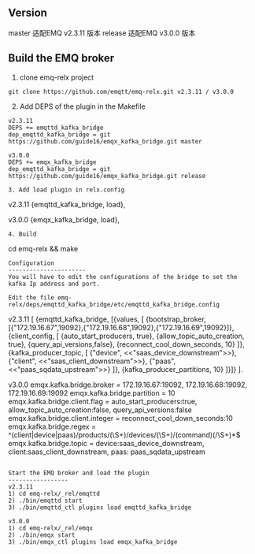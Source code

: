 Version
-------------

master 适配EMQ v2.3.11 版本
release 适配EMQ v3.0.0 版本

Build the EMQ broker
-------------
1. clone emq-relx project
```	
git clone https://github.com/emqtt/emq-relx.git v2.3.11 / v3.0.0
```

2. Add DEPS of the plugin in the Makefile
```
v2.3.11 
DEPS += emqttd_kafka_bridge
dep_emqttd_kafka_bridge = git https://github.com/guide16/emqx_kafka_bridge.git master

v3.0.0
DEPS += emqx_kafka_bridge
dep_emqttd_kafka_bridge = git https://github.com/guide16/emqx_kafka_bridge.git release

3. Add load plugin in relx.config
```
v2.3.11 
{emqttd_kafka_bridge, load},

v3.0.0
{emqx_kafka_bridge, load},
```
4. Build
```
cd emq-relx && make
```  
Configuration
----------------------
You will have to edit the configurations of the bridge to set the kafka Ip address and port.

Edit the file emq-relx/deps/emqttd_kafka_bridge/etc/emqttd_kafka_bridge.config
```
v2.3.11 
[
  {emqttd_kafka_bridge, [{values, [
      {bootstrap_broker, [{"172.19.16.67",19092},{"172.19.16.68",19092},{"172.19.16.69",19092}]},
      {client_config, [
        {auto_start_producers, true},
        {allow_topic_auto_creation, true},
        {query_api_versions,false},
        {reconnect_cool_down_seconds, 10}
      ]},
      {kafka_producer_topic, [
        {"device", <<"saas_device_downstream">>},
        {"client", <<"saas_client_downstream">>},
        {"paas", <<"paas_sqdata_upstream">>}
      ]},
      {kafka_producer_partitions, 10}
    ]}]}
].

v3.0.0 
emqx.kafka.bridge.broker = 172.19.16.67:19092, 172.19.16.68:19092, 172.19.16.69:19092
emqx.kafka.bridge.partition = 10
emqx.kafka.bridge.client.flag = auto_start_producers:true, allow_topic_auto_creation:false, query_api_versions:false
emqx.kafka.bridge.client.integer = reconnect_cool_down_seconds:10
emqx.kafka.bridge.regex = ^(client|device|paas)/products/(\\S+)/devices/(\\S+)/(command)(/\\S+)*$
emqx.kafka.bridge.topic = device:saas_device_downstream, client:saas_client_downstream, paas: paas_sqdata_upstream

```

Start the EMQ broker and load the plugin 
-----------------
v2.3.11 
1) cd emq-relx/_rel/emqttd
2) ./bin/emqttd start
3) ./bin/emqttd_ctl plugins load emqttd_kafka_bridge

v3.0.0 
1) cd emq-relx/_rel/emqx
2) ./bin/emqx start
3) ./bin/emqx_ctl plugins load emqx_kafka_bridge
